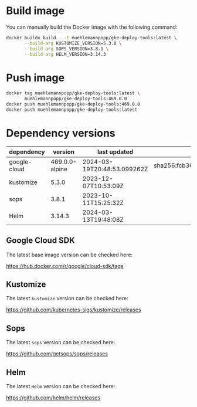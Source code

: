 # Build image

You can manually build the Docker image with the following command:

```bash
docker buildx build . -t muehlemannpopp/gke-deploy-tools:latest \
       --build-arg KUSTOMIZE_VERSION=5.3.0 \
       --build-arg SOPS_VERSION=3.8.1 \
       --build-arg HELM_VERSION=3.14.3
```

# Push image

```bash
docker tag muehlemannpopp/gke-deploy-tools:latest \
       muehlemannpopp/gke-deploy-tools:469.0.0
docker push muehlemannpopp/gke-deploy-tools:469.0.0
docker push muehlemannpopp/gke-deploy-tools:latest
```


# Dependency versions

| dependency   | version                 | last updated                 | digest                       |
|--------------|-------------------------|------------------------------|------------------------------|
| google-cloud | 469.0.0-alpine | 2024-03-19T20:48:53.099262Z | sha256:fcb36dcc3d06ca5b2922128a52ef721566a719e8bd0477fedbd8748c546c2943 |
| kustomize    | 5.3.0        | 2023-12-07T10:53:09Z            |                              |
| sops         | 3.8.1             | 2023-10-11T15:25:32Z                 |                              |
| Helm         | 3.14.3             | 2024-03-13T19:48:08Z                 |                              |


## Google Cloud SDK

The latest base image version can be checked here:

<https://hub.docker.com/r/google/cloud-sdk/tags>


## Kustomize

The latest `kustomize` version can be checked here:

<https://github.com/kubernetes-sigs/kustomize/releases>


## Sops

The latest `sops` version can be checked here:

<https://github.com/getsops/sops/releases>


## Helm

The latest `Helm` version can be checked here:

<https://github.com/helm/helm/releases>
